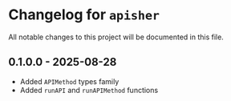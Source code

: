 # Changelog for `apisher`

All notable changes to this project will be documented in this file.

## 0.1.0.0 - 2025-08-28
- Added `APIMethod` types family
- Added `runAPI` and `runAPIMethod` functions
